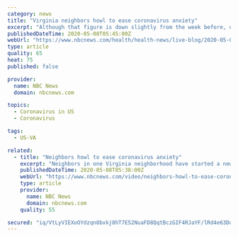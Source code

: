 ```yaml
---
category: news
title: "Virginia neighbors howl to ease coronavirus anxiety"
excerpt: "Although that figure is down slightly from the week before, over 33 million Americans have now filed for initial jobless claims as a result of the coronavirus pandemic, which has routed some industries to Depression-era levels."
publishedDateTime: 2020-05-08T05:45:00Z
webUrl: "https://www.nbcnews.com/health/health-news/live-blog/2020-05-07-coronavirus-news-n1201801/ncrd1202616"
type: article
quality: 65
heat: 75
published: false

provider:
  name: NBC News
  domain: nbcnews.com

topics:
  - Coronavirus in US
  - Coronavirus

tags:
  - US-VA

related:
  - title: "Neighbors howl to ease coronavirus anxiety"
    excerpt: "Neighbors in one Virginia neighborhood have started a new nightly howling ritual to ease coronavirus anxieties. WVIR's Tara Todd reports."
    publishedDateTime: 2020-05-08T05:38:00Z
    webUrl: "https://www.nbcnews.com/video/neighbors-howl-to-ease-coronavirus-anxiety-83183173610"
    type: article
    provider:
      name: NBC News
      domain: nbcnews.com
    quality: 55

secured: "iq/VtLyVIEXoOYdzqn8bxkj8hT7E52NuaFD8QqtBczGIF4RJaYF/lRd4e63DoAa2uvDCymO9LyJoFtBqLLm2RbAt+gCosch5rmUZBrQhxnpZgcEMqo6qpiU3kGV/qzb7htTgaS9H2gqbwWnlPBux1vgcdj1ZowJUH+1FwOX/Zav8FWRxjIt4CQHzuLu1DXL2nsTdoF1XumjvmAkFIjJxOYJTIjcwaESXuh/J9NbiYVGa9evAU7RYjIyyjEXNtPdvCy4eRuV/kmsra4U8YqqS8g+wVRugksGCS2Fn82NnpjtK/HUpF+SNLP9B5/ORV7i3qsT++LHEIL5xdLVS+VtFJi26IJIsMs52F99ZS0Omr5v+s5ay+YgKayCu6iev3uexkFwO0KiC/uw3BDP4L3lOg1OE2exvA4FeKeDUVqmGlIDqtLAcgbwIhM6gdLPidmYPzoQD7pSbaR7FHGF0jp10evRK3oooOqV9U5F4CaqErNI=;mYJF2NXSP7exVSiLGiQXUg=="
---
```


